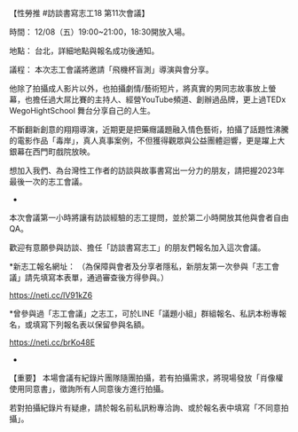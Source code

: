 ---
---
【性勞推 #訪談書寫志工18 第11次會議】

時間：
12/08（五）19:00~21:00，18:30開放入場。

地點：
台北，詳細地點與報名成功後通知。

議程：
本次志工會議將邀請「飛機杯盲測」導演與會分享。

他除了拍攝成人影片以外，也拍攝劇情/藝術短片，將真實的男同志故事放上螢幕，也擔任過大屌比賽的主持人、經營YouTube頻道、創辦過品牌，更上過TEDx WegoHightSchool 舞台分享自己的人生。

不斷翻新創意的翔翔導演，近期更是把藥癮議題融入情色藝術，拍攝了話題性沸騰的電影作品「毒岸」，真人真事案例，不但獲得觀眾與公益團體迴響，更是躍上大銀幕在西門町戲院放映。

想加入我們、為台灣性工作者的訪談與故事書寫出一分力的朋友，請把握2023年最後一次的志工會議。

-
本次會議第一小時將讓有訪談經驗的志工提問，並於第二小時開放其他與會者自由QA。

歡迎有意願參與訪談、擔任「訪談書寫志工」的朋友們報名加入這次會議。

*新志工報名網址： 
（為保障與會者及分享者隱私，新朋友第一次參與「志工會議」請先填寫本表單，通過審查後方得參與。）

https://neti.cc/lV91kZ6

*曾參與過「志工會議」之志工，可於LINE「議題小組」群組報名、私訊本粉專報名，或填寫下列報名表以保留參與名額。

https://neti.cc/brKo48E

-
【重要】
本場會議有紀錄片團隊隨團拍攝，若有拍攝需求，將現場發放「肖像權使用同意書」，徵詢所有人同意後方進行拍攝。

若對拍攝紀錄片有疑慮，請於報名前私訊粉專洽詢、或於報名表中填寫「不同意拍攝」。